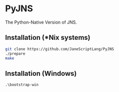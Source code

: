 # PyJNS
The Python-Native Version of JNS.

## Installation (*Nix systems)

```sh
git clone https://github.com/JaneScriptLang/PyJNS
./prepare
make
```

## Installation (Windows)
```cmd
.\bootstrap-win
```

